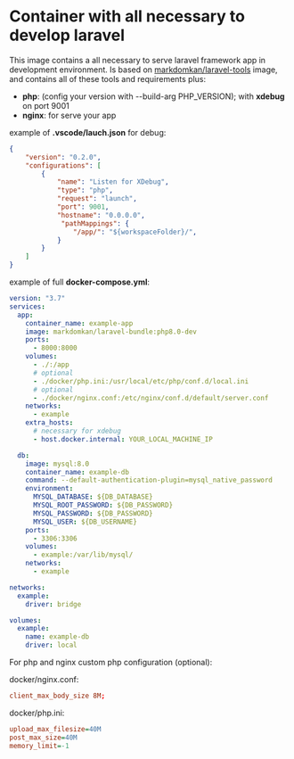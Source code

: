 # Container with all necessary to develop laravel

This image contains a all necessary to serve laravel framework app in development environment. Is based on [markdomkan/laravel-tools](https://hub.docker.com/r/markdomkan/laravel-tools) image, and contains all of these tools and requirements plus:

- **php**: (config your version with --build-arg PHP_VERSION); with **xdebug** on port 9001
- **nginx**: for serve your app


example of **.vscode/lauch.json** for debug:
```json
{
    "version": "0.2.0",
    "configurations": [
        {
            "name": "Listen for XDebug",
            "type": "php",
            "request": "launch",
            "port": 9001,
            "hostname": "0.0.0.0",
             "pathMappings": {
                "/app/": "${workspaceFolder}/",
            }
        }
    ]
}

```
example of full **docker-compose.yml**:
```yml
version: "3.7"
services:
  app:
    container_name: example-app
    image: markdomkan/laravel-bundle:php8.0-dev
    ports:
      - 8000:8000
    volumes:
      - ./:/app
      # optional
      - ./docker/php.ini:/usr/local/etc/php/conf.d/local.ini
      # optional
      - ./docker/nginx.conf:/etc/nginx/conf.d/default/server.conf
    networks:
      - example
    extra_hosts:
      # necessary for xdebug
      - host.docker.internal: YOUR_LOCAL_MACHINE_IP

  db:
    image: mysql:8.0
    container_name: example-db
    command: --default-authentication-plugin=mysql_native_password
    environment:
      MYSQL_DATABASE: ${DB_DATABASE}
      MYSQL_ROOT_PASSWORD: ${DB_PASSWORD}
      MYSQL_PASSWORD: ${DB_PASSWORD}
      MYSQL_USER: ${DB_USERNAME}
    ports:
      - 3306:3306
    volumes:
      - example:/var/lib/mysql/
    networks:
      - example

networks:
  example:
    driver: bridge

volumes:
  example:
    name: example-db
    driver: local

```

For php and nginx custom php configuration (optional):

docker/nginx.conf:

```conf
client_max_body_size 8M;
```

docker/php.ini:

```ini
upload_max_filesize=40M
post_max_size=40M
memory_limit=-1
```
